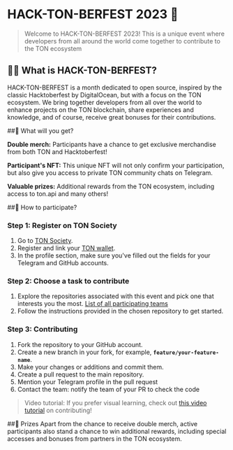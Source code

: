 # HACK-TON-BERFEST 2023 🚀



>Welcome to HACK-TON-BERFEST 2023! This is a unique event where developers from all around the world come together to contribute to the TON ecosystem

## 👨‍💻 What is HACK-TON-BERFEST?
HACK-TON-BERFEST is a month dedicated to open source, inspired by the classic Hacktoberfest by DigitalOcean, but with a focus on the TON ecosystem. We bring together developers from all over the world to enhance projects on the TON blockchain, share experiences and knowledge, and of course, receive great bonuses for their contributions.

##🎁 What will you get?

**Double merch:** Participants have a chance to get exclusive merchandise from both TON and Hacktoberfest!

**Participant's NFT:** This unique NFT will not only confirm your participation, but also give you access to private TON community chats on Telegram.

**Valuable prizes:** Additional rewards from the TON ecosystem, including access to ton.api and many others!

##🚀 How to participate?

### Step 1: Register on TON Society
1. Go to [TON Society]().
2. Register and link your [TON wallet]("https://ton.org/wallets?locale=en&pagination[limit]=-1").
3. In the profile section, make sure you've filled out the fields for your Telegram and GitHub accounts.

### Step 2: Choose a task to contribute
1. Explore the repositories associated with this event and pick one that interests you the most. [List of all participating teams]("")
2. Follow the instructions provided in the chosen repository to get started.

### Step 3: Contributing
1. Fork the repository to your GitHub account.
2. Create a new branch in your fork, for example, **`feature/your-feature-name`**.
3. Make your changes or additions and commit them.
4. Create a pull request to the main repository.
5. Mention your Telegram profile in the pull request
6. Contact the team: notify the team of your PR to check the code

>Video tutorial: If you prefer visual learning, check out [this video tutorial]() on contributing!

##🎉 Prizes
Apart from the chance to receive double merch, active participants also stand a chance to win additional rewards, including special accesses and bonuses from partners in the TON ecosystem.